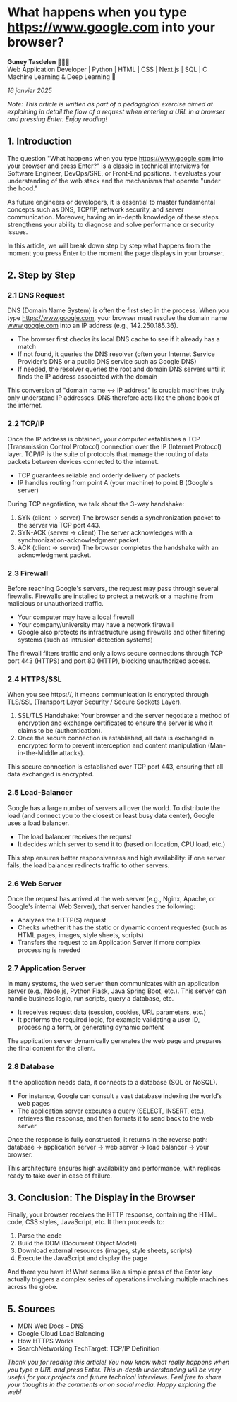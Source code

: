 # What happens when you type https://www.google.com into your browser?

**Guney Tasdelen 🧑🏻‍💻**  
Web Application Developer | Python | HTML | CSS | Next.js | SQL | C Machine Learning & Deep Learning 🧠

*16 janvier 2025*

*Note: This article is written as part of a pedagogical exercise aimed at explaining in detail the flow of a request when entering a URL in a browser and pressing Enter. Enjoy reading!*

## 1. Introduction

The question "What happens when you type https://www.google.com into your browser and press Enter?" is a classic in technical interviews for Software Engineer, DevOps/SRE, or Front-End positions. It evaluates your understanding of the web stack and the mechanisms that operate "under the hood."

As future engineers or developers, it is essential to master fundamental concepts such as DNS, TCP/IP, network security, and server communication. Moreover, having an in-depth knowledge of these steps strengthens your ability to diagnose and solve performance or security issues.

In this article, we will break down step by step what happens from the moment you press Enter to the moment the page displays in your browser.


## 2. Step by Step

### 2.1 DNS Request

DNS (Domain Name System) is often the first step in the process. When you type https://www.google.com, your browser must resolve the domain name www.google.com into an IP address (e.g., 142.250.185.36).

- The browser first checks its local DNS cache to see if it already has a match
- If not found, it queries the DNS resolver (often your Internet Service Provider's DNS or a public DNS service such as Google DNS)
- If needed, the resolver queries the root and domain DNS servers until it finds the IP address associated with the domain

This conversion of "domain name ↔ IP address" is crucial: machines truly only understand IP addresses. DNS therefore acts like the phone book of the internet.

### 2.2 TCP/IP

Once the IP address is obtained, your computer establishes a TCP (Transmission Control Protocol) connection over the IP (Internet Protocol) layer. TCP/IP is the suite of protocols that manage the routing of data packets between devices connected to the internet.

- TCP guarantees reliable and orderly delivery of packets
- IP handles routing from point A (your machine) to point B (Google's server)

During TCP negotiation, we talk about the 3-way handshake:

1. SYN (client → server) The browser sends a synchronization packet to the server via TCP port 443.
2. SYN-ACK (server → client) The server acknowledges with a synchronization-acknowledgment packet.
3. ACK (client → server) The browser completes the handshake with an acknowledgment packet.



### 2.3 Firewall

Before reaching Google's servers, the request may pass through several firewalls. Firewalls are installed to protect a network or a machine from malicious or unauthorized traffic.

- Your computer may have a local firewall
- Your company/university may have a network firewall
- Google also protects its infrastructure using firewalls and other filtering systems (such as intrusion detection systems)

The firewall filters traffic and only allows secure connections through TCP port 443 (HTTPS) and port 80 (HTTP), blocking unauthorized access.


### 2.4 HTTPS/SSL

When you see https://, it means communication is encrypted through TLS/SSL (Transport Layer Security / Secure Sockets Layer).

1. SSL/TLS Handshake: Your browser and the server negotiate a method of encryption and exchange certificates to ensure the server is who it claims to be (authentication).
2. Once the secure connection is established, all data is exchanged in encrypted form to prevent interception and content manipulation (Man-in-the-Middle attacks).

This secure connection is established over TCP port 443, ensuring that all data exchanged is encrypted.

### 2.5 Load-Balancer

Google has a large number of servers all over the world. To distribute the load (and connect you to the closest or least busy data center), Google uses a load balancer.

- The load balancer receives the request
- It decides which server to send it to (based on location, CPU load, etc.)

This step ensures better responsiveness and high availability: if one server fails, the load balancer redirects traffic to other servers.

### 2.6 Web Server

Once the request has arrived at the web server (e.g., Nginx, Apache, or Google's internal Web Server), that server handles the following:

- Analyzes the HTTP(S) request
- Checks whether it has the static or dynamic content requested (such as HTML pages, images, style sheets, scripts)
- Transfers the request to an Application Server if more complex processing is needed

### 2.7 Application Server

In many systems, the web server then communicates with an application server (e.g., Node.js, Python Flask, Java Spring Boot, etc.). This server can handle business logic, run scripts, query a database, etc.

- It receives request data (session, cookies, URL parameters, etc.)
- It performs the required logic, for example validating a user ID, processing a form, or generating dynamic content

The application server dynamically generates the web page and prepares the final content for the client.

### 2.8 Database

If the application needs data, it connects to a database (SQL or NoSQL).

- For instance, Google can consult a vast database indexing the world's web pages
- The application server executes a query (SELECT, INSERT, etc.), retrieves the response, and then formats it to send back to the web server

Once the response is fully constructed, it returns in the reverse path: database → application server → web server → load balancer → your browser.

This architecture ensures high availability and performance, with replicas ready to take over in case of failure.


## 3. Conclusion: The Display in the Browser

Finally, your browser receives the HTTP response, containing the HTML code, CSS styles, JavaScript, etc. It then proceeds to:

1. Parse the code
2. Build the DOM (Document Object Model)
3. Download external resources (images, style sheets, scripts)
4. Execute the JavaScript and display the page

And there you have it! What seems like a simple press of the Enter key actually triggers a complex series of operations involving multiple machines across the globe.


## 5. Sources

- MDN Web Docs – DNS
- Google Cloud Load Balancing
- How HTTPS Works
- SearchNetworking TechTarget: TCP/IP Definition

*Thank you for reading this article! You now know what really happens when you type a URL and press Enter. This in-depth understanding will be very useful for your projects and future technical interviews. Feel free to share your thoughts in the comments or on social media. Happy exploring the web!*
